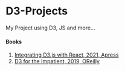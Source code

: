 # D3-Projects

My Project using D3, JS and more...

#### Books

1. [Integrating D3.js with React, 2021, Apress](https://github.com/Apress/integrating-d3.js-with-react)
2. [D3 for the Impatient, 2019, OReilly](https://github.com/janert/d3-for-the-impatient)
